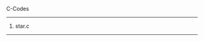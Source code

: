 C-Codes
______________________________________________
1. star.c


______________________________________________
